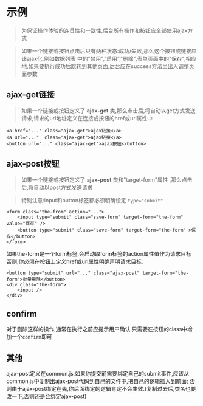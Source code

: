 示例
=========

> 为保证操作体验的连贯性和一致性,后台所有操作和按钮应全部使用ajax方式

> 如果一个链接或按钮点击后只有两种状态:成功/失败,那么这个按钮或链接应该ajax化,例如数据列表
中的"禁用","启用","删除",表单页面中的"保存",相应地,如果要执行成功后跳转到其他页面,后台应在success方法里出入调整页面参数



ajax-get链接
--------

> 如果一个链接或按钮定义了 **ajax-get** 类,那么点击后,将自动以get方式发送请求,请求的url地址定义在连接或按钮的href或url属性中

```
<a href="..." class="ajax-get">ajax链接</a>
<a url="..."  class="ajax-get">ajax链接</a>
<button url="..." class="ajax-get">ajax按钮</button>
```

ajax-post按钮
--------

> 如果一个链接或按钮定义了 **ajax-post** 类和"target-form"属性 ,那么点击后,将自动以post方式发送请求

> 特别注意:input和button标签都必须明确设定 `type="submit"`

```
<form class="the-from" action="...">
    <input type="submit" class="save-form" target-form="the-form" value="保存" />
    <button type="submit" class="save-form" target-form="the-form" >保存</button>
</form>
```

如果the-form是一个form标签,会启动取form标签的action属性值作为请求目标
否则,你必须在按钮上定义href或url属性明确声明请求目标:

```
<button type="submit" url="..." class="ajax-post" target-form="the-form">批量删除</button>
<div class="the-form">
    <input />
</div>
```

confirm
-------

对于删除这样的操作,通常在执行之前应提示用户确认.只需要在按钮的class中增加一个`confirm`即可


其他
----

ajax-post定义在common.js,如果你提交前需要绑定自己的submit事件,应该从common.js中复制出ajax-post代码到自己的文件中,把自己的逻辑插入到前面;
否则由于ajax-post绑定在先,你后面绑定的逻辑肯定不会生效.(复制过去后,类名也要改一下,否则还是会绑定ajax-post)